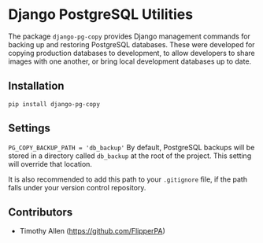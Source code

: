 # Django PostgreSQL Utilities

The package `django-pg-copy` provides Django management commands for backing up and restoring PostgreSQL databases. These were developed for copying production databases to development, to allow developers to share images with one another, or bring local development databases up to date.

## Installation

`pip install django-pg-copy`

## Settings

`PG_COPY_BACKUP_PATH = 'db_backup'` By default, PostgreSQL backups will be stored in a directory called `db_backup` at the root of the project. This setting will override that location.

It is also recommended to add this path to your `.gitignore` file, if the path falls under your version control repository.

## Contributors

* Timothy Allen (https://github.com/FlipperPA)
